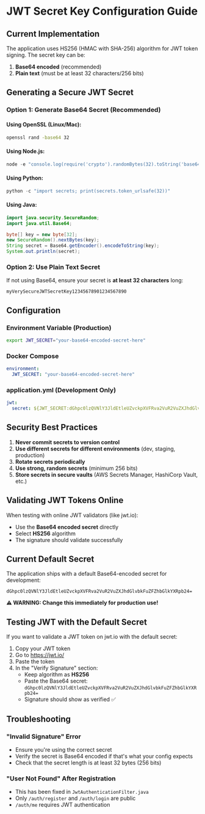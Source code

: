 # JWT Secret Key Configuration Guide

## Current Implementation

The application uses HS256 (HMAC with SHA-256) algorithm for JWT token signing. The secret key can be:
1. **Base64 encoded** (recommended)
2. **Plain text** (must be at least 32 characters/256 bits)

## Generating a Secure JWT Secret

### Option 1: Generate Base64 Secret (Recommended)

#### Using OpenSSL (Linux/Mac):
```bash
openssl rand -base64 32
```

#### Using Node.js:
```javascript
node -e "console.log(require('crypto').randomBytes(32).toString('base64'))"
```

#### Using Python:
```python
python -c "import secrets; print(secrets.token_urlsafe(32))"
```

#### Using Java:
```java
import java.security.SecureRandom;
import java.util.Base64;

byte[] key = new byte[32];
new SecureRandom().nextBytes(key);
String secret = Base64.getEncoder().encodeToString(key);
System.out.println(secret);
```

### Option 2: Use Plain Text Secret

If not using Base64, ensure your secret is **at least 32 characters** long:
```
myVerySecureJWTSecretKey12345678901234567890
```

## Configuration

### Environment Variable (Production)
```bash
export JWT_SECRET="your-base64-encoded-secret-here"
```

### Docker Compose
```yaml
environment:
  JWT_SECRET: "your-base64-encoded-secret-here"
```

### application.yml (Development Only)
```yaml
jwt:
  secret: ${JWT_SECRET:dGhpc0lzQVNlY3JldEtleUZvckpXVFRva2VuR2VuZXJhdGlvbkFuZFZhbGlkYXRpb24=}
```

## Security Best Practices

1. **Never commit secrets to version control**
2. **Use different secrets for different environments** (dev, staging, production)
3. **Rotate secrets periodically**
4. **Use strong, random secrets** (minimum 256 bits)
5. **Store secrets in secure vaults** (AWS Secrets Manager, HashiCorp Vault, etc.)

## Validating JWT Tokens Online

When testing with online JWT validators (like jwt.io):
- Use the **Base64 encoded secret** directly
- Select **HS256** algorithm
- The signature should validate successfully

## Current Default Secret

The application ships with a default Base64-encoded secret for development:
```
dGhpc0lzQVNlY3JldEtleUZvckpXVFRva2VuR2VuZXJhdGlvbkFuZFZhbGlkYXRpb24=
```

**⚠️ WARNING: Change this immediately for production use!**

## Testing JWT with the Default Secret

If you want to validate a JWT token on jwt.io with the default secret:

1. Copy your JWT token
2. Go to https://jwt.io/
3. Paste the token
4. In the "Verify Signature" section:
   - Keep algorithm as **HS256**
   - Paste the Base64 secret: `dGhpc0lzQVNlY3JldEtleUZvckpXVFRva2VuR2VuZXJhdGlvbkFuZFZhbGlkYXRpb24=`
   - Signature should show as verified ✅

## Troubleshooting

### "Invalid Signature" Error
- Ensure you're using the correct secret
- Verify the secret is Base64 encoded if that's what your config expects
- Check that the secret length is at least 32 bytes (256 bits)

### "User Not Found" After Registration
- This has been fixed in `JwtAuthenticationFilter.java`
- Only `/auth/register` and `/auth/login` are public
- `/auth/me` requires JWT authentication
